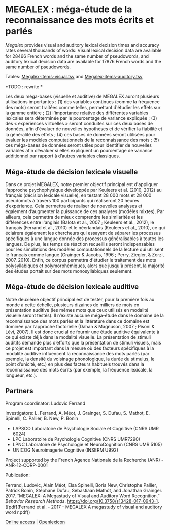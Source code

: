 # MEGALEX : méga-étude de la reconnaissance des mots écrits et parlés #

_Megalex_ provides visual and auditory lexical decision times and accuracy rates several thousands of words: Visual lexical decision data are available for 28466 French words and the same number of pseudowords, and auditory lexical decision data are available for 17876 French words and the same number of pseudowords.

Tables: [Megalex-items-visual.tsv](http://www.lexique.org/databases/Megalex/Megalex-items-visual.tsv) and [Megalex-items-auditory.tsv](http://www.lexique.org/databases/Megalex/Megalex-items-auditory.tsv)


*TODO : rewrite *

Les deux méga-bases (visuelle et auditive) de MEGALEX auront plusieurs utilisations importantes : (1) des variables continues (comme la fréquence des mots) seront traitées comme telles, permettant d'étudier les effets sur la gamme entière ; (2) l'importance relative des différentes variables lexicales sera déterminée par le pourcentage de variance expliquée  ; (3) des « expériences virtuelles » seront conduites sur ces deux bases de données, afin d'évaluer de nouvelles hypothèses et de vérifier la fiabilité et la généralité des effets ; (4) ces bases de données seront utilisées pour évaluer les modèles computationnels de la reconnaissance des mots ; (5) ces méga-bases de données seront utiles pour identifier de nouvelles variables afin d’évaluer si elles expliquent un pourcentage de variance additionnel par rapport à d’autres variables classiques.

## Méga-étude de décision lexicale visuelle ##

Dans ce projet MEGALEX, notre premier objectif principal est d'appliquer l'approche psychophysique développée par Keuleers et al. (2010, 2012) au français (décision lexicale visuelle), en testant 28 000 mots et 28 000 pseudomots à travers 100 participants qui réaliseront 20 heures d’expérience. Cela permettra de réaliser de nouvelles analyses et également d’augmenter la puissance de ces analyses (modèles mixtes). Par ailleurs, cela permettra de mieux comprendre les similarités et les différences entre l'anglais (Balota et al., 2007 ; Keuleers et al., 2012), le français (Ferrand et al., 2010) et le néerlandais (Keuleers et al., 2010), ce qui éclairera également les chercheurs qui essayent de séparer les processus spécifiques à une langue donnée des processus généralisables à toutes les langues. De plus, les temps de réaction recueillis seront indispensables pour les simulations des modèles computationnels de la lecture qui utilisent le français comme langue (Grainger & Jacobs, 1996 ; Perry, Ziegler, & Zorzi, 2007, 2010). Enfin, ce corpus permettra d'étudier le traitement des mots polysyllabiques et polymorphémiques, alors que jusqu'à présent, la majorité des études portait sur des mots monosyllabiques seulement.

## Méga-étude de décision lexicale auditive ##

Notre deuxième objectif principal est de tester, pour la première fois au monde à cette échelle, plusieurs dizaines de milliers de mots en présentation auditive (les mêmes mots que ceux utilisés en modalité visuelle seront testés). Il n’existe aucune méga-étude dans le domaine de la reconnaissance des mots parlés et la littérature dans ce domaine est dominée par l’approche factorielle (Dahan & Magnuson, 2007 ; Pisoni & Lévi, 2007). Il est donc crucial de fournir une étude auditive équivalente à ce qui existe déjà dans la modalité visuelle. La présentation de stimuli auditifs demande plus d’efforts que la présentation de stimuli visuels, mais ce projet est important dans la mesure où des facteurs spécifiques à la modalité auditive influencent la reconnaissance des mots parlés (par exemple, la densité du voisinage phonologique, la durée du stimulus, le point d’unicité, etc.) en plus des facteurs habituels trouvés dans la reconnaissance des mots écrits (par exemple, la fréquence lexicale, la longueur, etc.).






## Partners ##

Program coordinator: Ludovic Ferrand

Investigators: L. Ferrand, A. Méot, J. Grainger, S. Dufau, S. Mathot, E. Spinelli, C. Pallier, B. New, P. Bonin


- LAPSCO Laboratoire de Psychologie Sociale et Cognitive (CNRS UMR 6024)
- LPC Laboratoire de Psychologie Cognitive (CNRS UMR7290)
- LPNC Laboratoire de Psychologie et NeuroCognition (CNRS UMR 5105)
- UNICOG Neuroimagerie Cognitive (INSERM U992)

Project supported by the French Agence Nationale de la Recherche (ANR) - ANR-12-CORP-0001

Publication:

Ferrand, Ludovic, Alain Méot, Elsa Spinelli, Boris New, Christophe Pallier, Patrick Bonin, Stéphane Dufau, Sebastiaan Mathôt, and Jonathan Grainger. 2017. “MEGALEX: A Megastudy of Visual and Auditory Word Recognition.” _Behavior Research Methods_. https://doi.org/10.3758/s13428-017-0943-1. ([pdf](Ferrand et al. - 2017 - MEGALEX A megastudy of visual and auditory word r.pdf))




[Online access](http://www.lexique.org/shiny/openlexique) | [Openlexicon](http://chrplr.github.io/openlexicon)
